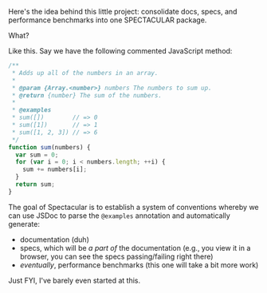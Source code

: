 Here's the idea behind this little project: consolidate docs, specs, and performance benchmarks into one SPECTACULAR package.

What?

Like this. Say we have the following commented JavaScript method:

```javascript
/**
 * Adds up all of the numbers in an array.
 *
 * @param {Array.<number>} numbers The numbers to sum up.
 * @return {number} The sum of the numbers.
 *
 * @examples
 * sum([])        // => 0
 * sum([1])       // => 1
 * sum([1, 2, 3]) // => 6
 */
function sum(numbers) {
  var sum = 0;
  for (var i = 0; i < numbers.length; ++i) {
    sum += numbers[i];
  }
  return sum;
}
```

The goal of Spectacular is to establish a system of conventions whereby we can use JSDoc to parse the `@examples` annotation and automatically generate:

- documentation (duh)
- specs, which will be *a part of* the documentation (e.g., you view it in a browser, you can see the specs passing/failing right there)
- *eventually*, performance benchmarks (this one will take a bit more work)

Just FYI, I've barely even started at this.
